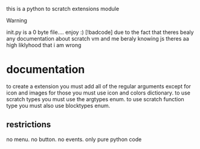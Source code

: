 this is a python to scratch extensions module
> [!WARNING]
> init.py is a 0 byte file....
> enjoy :)
> [!badcode]
> due to the fact that theres bealy any documentation about scratch vm and me beraly knowing
> js theres aa high liklyhood that i am wrong
# documentation
to create a extension you must add all of the regular arguments except for icon and images for those you must use icon and colors dictionary.
to use scratch types you must use the argtypes enum.
to use scratch function type you must also use blocktypes enum.

## restrictions
no menu.
no button.
no events.
only pure python code
